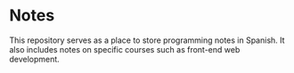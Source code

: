 # Notes

This repository serves as a place to store programming notes in Spanish. It also includes notes on specific courses such as front-end web development.